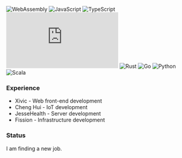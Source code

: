 ![WebAssembly](https://badgen.net/badge/Language/WebAssembly/blue?icon=visualstudio&label)
![JavaScript](https://badgen.net/badge/Language/JavaScript/cyan?icon=visualstudio&label)
![TypeScript](https://badgen.net/badge/Language/TypeScript?icon=typescript&label)
![Node.JS](https://badgen.net/badge/Language/Node.JS?icon=npm&label)
![Rust](https://badgen.net/badge/Language/Rust?icon=visualstudio&label)
![Go](https://badgen.net/badge/Language/Go/grey?icon=visualstudio&label)
![Python](https://badgen.net/badge/Language/Python/blue?icon=visualstudio&label)
![Scala](https://badgen.net/badge/Language/Scala/black?icon=visualstudio&label)


### Experience
* Xivic - Web front-end development
* Cheng Hui - IoT development
* JesseHealth - Server development
* Fission - Infrastructure development


### Status
I am finding a new job.
